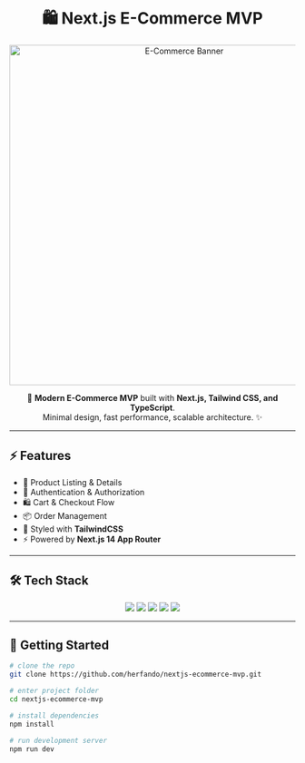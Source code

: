 <h1 align="center">🛍️ Next.js E-Commerce MVP</h1>

<p align="center">
  <img src="https://media.githubusercontent.com/media/github/explore/main/topics/nextjs/nextjs.png" width="600" alt="E-Commerce Banner"/>
</p>

<p align="center">
  🚀 <b>Modern E-Commerce MVP</b> built with <b>Next.js, Tailwind CSS, and TypeScript</b>. <br/>
  Minimal design, fast performance, scalable architecture. ✨
</p>

---

## ⚡ Features
- 🛒 Product Listing & Details  
- 🔐 Authentication & Authorization  
- 🛍️ Cart & Checkout Flow  
- 📦 Order Management  
- 🎨 Styled with **TailwindCSS**  
- ⚡ Powered by **Next.js 14 App Router**  

---

## 🛠️ Tech Stack

<p align="center">
  <img src="https://img.shields.io/badge/Next.js-000?style=for-the-badge&logo=next.js&logoColor=white" />
  <img src="https://img.shields.io/badge/React-20232a?style=for-the-badge&logo=react&logoColor=61dafb" />
  <img src="https://img.shields.io/badge/Tailwind_CSS-38b2ac?style=for-the-badge&logo=tailwind-css&logoColor=white" />
  <img src="https://img.shields.io/badge/TypeScript-3178c6?style=for-the-badge&logo=typescript&logoColor=white" />
  <img src="https://img.shields.io/badge/Vercel-000000?style=for-the-badge&logo=vercel&logoColor=white" />
</p>

---

## 🚀 Getting Started

```bash
# clone the repo
git clone https://github.com/herfando/nextjs-ecommerce-mvp.git

# enter project folder
cd nextjs-ecommerce-mvp

# install dependencies
npm install

# run development server
npm run dev
